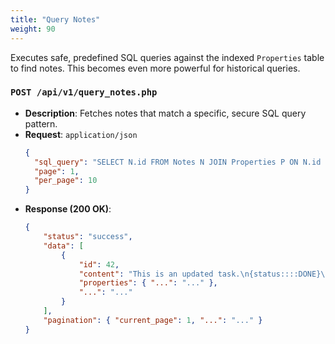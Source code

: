 ```yaml
---
title: "Query Notes"
weight: 90
---
```


Executes safe, predefined SQL queries against the indexed `Properties` table to find notes. This becomes even more powerful for historical queries.

### `POST /api/v1/query_notes.php`
*   **Description**: Fetches notes that match a specific, secure SQL query pattern.
*   **Request**: `application/json`
    ```json
    {
      "sql_query": "SELECT N.id FROM Notes N JOIN Properties P ON N.id = P.note_id WHERE P.name = 'status' AND P.value = 'DONE' AND P.created_at > '2023-10-27'",
      "page": 1,
      "per_page": 10
    }
    ```
*   **Response (200 OK)**:
    ```json
    {
        "status": "success",
        "data": [
            {
                "id": 42,
                "content": "This is an updated task.\n{status::::DONE}\n{priority::High}",
                "properties": { "...": "..." },
                "...": "..."
            }
        ],
        "pagination": { "current_page": 1, "...": "..." }
    }
    ```
